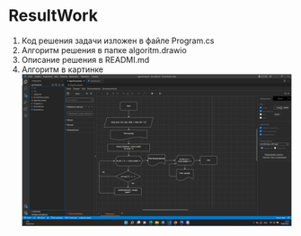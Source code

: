 ﻿# ResultWork

1.  Код решения задачи изложен в файле Program.cs
2.  Алгоритм решения в папке algoritm.drawio
3.  Описание решения в READMI.md
4.  Алгоритм в картинке ![Алгоритм](/algoritm.jpg)


